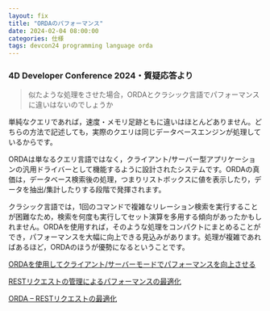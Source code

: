 ```yaml
---
layout: fix
title: "ORDAのパフォーマンス"
date: 2024-02-04 08:00:00
categories: 仕様
tags: devcon24 programming language orda
---
```


### 4D Developer Conference 2024・質疑応答より

> 似たような処理をさせた場合，ORDAとクラシック言語でパフォーマンスに違いはないのでしょうか

単純なクエリであれば，速度・メモリ足跡ともに違いはほとんどありません。どちらの方法で記述しても，実際のクエリは同じデータベースエンジンが処理しているからです。

ORDAは単なるクエリ言語ではなく，クライアント/サーバー型アプリケーションの汎用ドライバーとして機能するように設計されたシステムです。ORDAの真価は，データベース検索後の処理，つまりリストボックスに値を表示したり，データを抽出/集計したりする段階で発揮されます。

クラシック言語では，1回のコマンドで複雑なリレーション検索を実行することが困難なため，検索を何度も実行してセット演算を多用する傾向があったかもしれません。ORDAを使用すれば，そのような処理をコンパクトにまとめることができ，パフォーマンスを大幅に向上できる見込みがあります。処理が複雑であればあるほど，ORDAのほうが優勢になるということです。

<i class="fa fa-external-link" aria-hidden="true"></i> [ORDAを使用してクライアント/サーバーモードでパフォーマンスを向上させる](https://blog.4d.com/ja/use-orda-to-boost-performance-in-client-server-mode/)

<i class="fa fa-external-link" aria-hidden="true"></i> [RESTリクエストの管理によるパフォーマンスの最適化](https://blog.4d.com/ja/orda-optimize-performance-with-full-control-over-rest-requests/)

<i class="fa fa-external-link" aria-hidden="true"></i> [ORDA – RESTリクエストの最適化](https://blog.4d.com/ja/orda-rest-request-optimization-step-by-step-a-demo/)